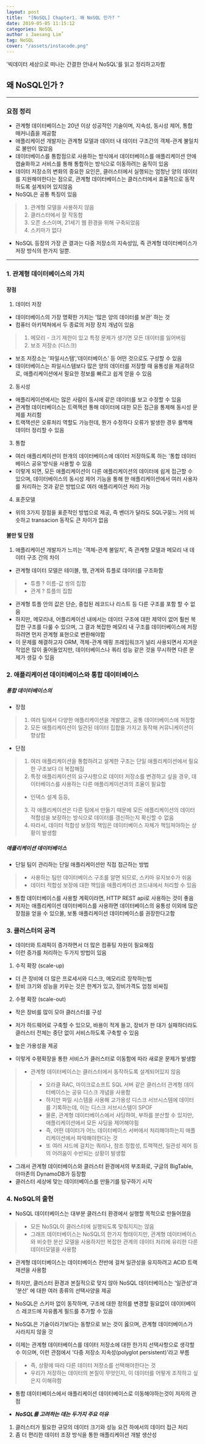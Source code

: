 ```yaml
---
layout: post
title:  "[NoSQL] Chapter1. 왜 NoSQL 인가? "
date: 2019-05-05 11:15:12
categories: NoSQL 
author : Jaesang Lim˚
tag: NoSQL
cover: "/assets/instacode.png"
---
```


'빅데이터 세상으로 떠나는 간결한 안내서 NoSQL'를 읽고 정리하고자함

## 왜 NoSQL인가 ?

---

### 요점 정리
- 관계형 데이터베이스는 20년 이상 성공적인 기술이며, 지속성, 동시성 제어, 통합 매커니즘을 제공함
- 애플리케이션 개발자는 관계형 모델과 데이터 내 데이터 구조간의 객체-관계 불일치로 불만이 많았음
- 데이터베이스를 통합점으로 사용하는 방식에서 데이터베이스를 애플리케이션 안에 캡슐화하고 서비스를 통해 통합하는 방식으로 이동하려는 움직이 있음
- 데이터 저장소의 변화의 중요한 요인은, 클러스터에서 실행되는 엄청난 양의 데이터를 지원해야한다는 점으로, 관계형 데이터베이스는 클러스터에서 효율적으로 동작하도록 설계되어 있지않음
- NoSQL은 공통 특징이 있음
> 1. 관계형 모델을 사용하지 않음
> 2. 클러스터에서 잘 작동함
> 3. 오픈 소스이며, 21세기 웹 환경을 위해 구축되었음
> 4. 스키마가 없다
- NoSQL 등장의 가장 큰 결과는 다중 저장소의 지속성임, 즉 관계형 데이터베이스가 저장 방식의 한가지 일뿐.

---

### 1. 관계형 데이터베이스의 가치

#### 장점

1. 데이터 저장
- 데이터베이스의 가장 명확한 가치는 '많은 양의 데이터를 보관' 하는 것
- 컴퓨터 아키텍쳐에서 두 종료의 저장 장치 개념이 있음
> 1. 메모리 - 크기 제한이 있고 특정 문제가 생기면 모든 데이터를 잃어버림
> 2. 보조 저장소 (디스크)
- 보조 저장소는 '파일시스템','데이터베이스' 등 어떤 것으로도 구성할 수 있음
- 데이터베이스는 파일시스템보다 많은 양의 데이터를 저장할 때 융통성을 제공하므로, 애플리케이션에서 필요한 정보를 빠르고 쉽게 얻을 수 있음

2. 동시성
- 애플리케이션에서는 많은 사람이 동시에 같은 데이터를 보고 수정할 수 있음
- 관계형 데이터베이스는 트랙잭션 통해 데이터에 대한 모든 접근을 통제해 동시성 문제를 처리함
- 트랙잭션은 오류처리 역할도 가능한데, 뭔가 수정하다 오류가 발생한 경우 롤백해 데이터 정리할 수 있음

3. 통합
- 여러 애플리케이션이 한개의 데이터베이스에 데이터 저장하도록 하는 '통합 데이터베이스 공유'방식을 사용할 수 있음
- 이렇게 되면, 모든 애플리케이션이 다른 애플리케이션의 데이터에 쉽게 접근할 수 있으며, 데이터베이스의 동시성 제어 기능을 통해 한 애플리케이션에서 여러 사용자를 처리하는 것과 같은 방법으로 여러 애플리케이션 처리 가능

4. 표준모델 
- 위의 3가지 장점을 표준적인 방법으로 제공, 즉 벤더가 달라도 SQL구뭉느 거의 비슷하고 transacion 동작도 큰 차이가 없음

#### 불만 및 단점

1. 애플리케이션 개발자가 느끼는 '객체-관계 불일치', 즉 관계형 모델과 메모리 내 데이터 구조 간의 차이
- 관계형 데이터 모델은 테이블, 행, 관계와 튜플로 데이터를 구조화함
> - 튜플 ? 이름-값 쌍의 집합
> - 관계 ? 튜플의 집합
- 관계형 튜플 안의 값은 단순, 중첩된 레코드나 리스트 등 다른 구조를 포함 할 수 없음
- 하지만, 메모리내, 어플리케이션 내에서는 데이터 구조에 대한 제약이 없어 훨씬 복잡한 구조를 다룰 수 있으며, 그 결과 복잡한 메모리 내 구조를 데이터베이스에 저장 하려면 먼저 관계형 표현으로 변환해야함
- 이 문제를 해결하고자 ORM, 객체-관계 매핑 프레임워크가 널리 사용되면서 지겨운 작업은 많이 줄어들었지만, 데이터베이스나 쿼리 성능 같은 것을 무시하면 다른 문제가 생길 수 있음

### 2. 애플리케이션 데이터베이스와 통합 데이터베이스

##### 통합 데이터베이스의 
- 장점
> 1. 여러 팀에서 다양한 애플리케이션을 개발했고, 공통 데이터베이스에 저장함
> 2. 모든 애플리케이션이 일관된 데이터 집합을 가지고 동작해 커뮤니케이션이 향상함

- 단점
> 1. 여러 애플리케이션을 통합하려고 설계한 구조는 단일 애플리케이션에서 필요한 구조보다 더 복잡해짐
> 2. 특정 애플리케이션의 요구사항으로 데이터 저장소를 변경하고 싶을 경우, 데이터베이스를 사용하는 다른 애플리케이션과의 조율이 필요함
  > - 인덱스 설계 등등, 
> 3. 각 애플리케이션은 다른 팀에서 만들기 때문에 모든 애플리케이션의 데이터 적합성을 보장하는 방식으로 데이터를 갱신하는지 확신할 수 없음
> 4. 따라서, 데이터 적합성 보장의 책임은 데이터베이스 자체가 책임져야하는 상황이 발생함

##### 애플리케이션 데이터베이스

- 단일 팀이 관리하는 단일 애플리케이션만 직접 접근하는 방법
> - 사용하는 팀만 데이터베이스 구조를 알면 되므로, 스키마 유지보수가 쉬움
> - 데이터 적합성 보장에 대한 책임을 애플리케이션 코드내에서 처리할 수 있음

- 통합 데이터베이스를 사용할 계획이라면, HTTP REST api로 사용하는 것이 좋음
- 저자는 애플리케이션 데이터베이스를 사용하면 데이터베이스의 융통성 이외에 많은 장점을 얻을 수 있으몰, 보통 애플리케이션 데이터베이스를 권장한다고함

### 3. 클러스터의 공격
- 데이터와 트래픽이 증가하면서 더 많은 컴퓨팅 자원이 필요해짐
- 이런 증가를 처리하는 두가지 방법이 있음

1. 수직 확장 (scale-up)
- 더 큰 장비에 더 많은 프로세서와 디스크, 메모리르 장착하는법
- 장비 크기와 성능을 키우는 것은 한계가 있고, 장비가격도 엄청 비싸짐

2. 수평 확장 (scale-out)
- 작은 장비를 많이 모아 클러스터를 구성
- 저가 하드웨어로 구축할 수 있으모, 바용이 적게 들고, 장비가 한 대가 실패하더라도 클러스터 전체는 중단 없이 서비스하도록 구축할 수 있음 
- 높은 가용성을 제공 

- 이렇게 수평확장을 통한 서비스가 클러스터로 이동함에 따라 새로운 문제가 발생함
> - 관계형 데이터베이스는 클러스터에서 동작하도록 설계되어있지 않음
> > - 오라클 RAC, 마이크로소프트 SQL 서버 같은 클러스터 관계형 데이터베이스는 공유 디스크 개념을 사용함
> > - 하지만 파일 시스템을 사용해 고가용성 디스크 서브시스템에 데이터를 기록하는데, 이는 디스크 서브시스템이 SPOF
> > - 물론, 관계형 데이터베이스에서 샤딩하여, 부하를 분산할 수 있지만, 애플리케이션에서 모든 샤딩을 제어해야힘
> > - 즉, 어떤 데이터가 어느 데이터베이스 서버에서 처리해야하는지 애플리케이션에서 파악해야한다는 것
> > - 또 여러 샤드에 걸치는 쿼리나, 참조 정합성, 트랙잭션, 일관성 제어 등의 어려움이 수반되는 상황이 발생함

- 그래서 관계형 데이터베이스와 클러스터 환경에서의 부조화로, 구글의 BigTable, 아마존의 DynamoDB가 등장함
- 클러스터 세상에 맞는 데이터베이스를 만들기를 탐구하기 시작

### 4. NoSQL의 출현

- NoSQL 데이터베이스는 대부분 클러스터 환경에서 실행할 목적으로 만들어졌음
> - 모든 NoSQL이 클러스터에 실행되도록 맞춰지지는 않음
> - 그래프 데이터베이스는 NoSQL의 한가지 형태이지만, 관계형 데이터베이스와 비슷한 분산 모델을 사용하지만 복잡한 관계의 데이터 처리에 유리한 다른 데이터모델을 사용함

- 관계형 데이터베이스는 데이터베이스 전반에 걸쳐 일관성을 유지하려고 ACID 트랙재션을 사용함
- 하지만, 클러스터 환경과 본질적으로 맞지 않아 NoSQL 데이터베이스는 '일관성'과 '분산' 에 대한 여러 종류의 선택사양을 제공

- NoSQL은 스키마 없이 동작하며, 구조에 대한 정의를 변경할 필요없이 데이터베이스 레코드에 자유롭게 필드를 추가할 수 있음
- NoSQL은 기술이라기보다는 동향으로 보는 것이 옳으며, 관계형 데이터베이스가 사라지지 않을 것
- 이제는 관계형 데이터베이스를 데이터 저장소에 대한 한가지 선택사항으로 생각할 수 이으며, 이런 관점에서 '다중 저장소 지속성(polyglot persistent)'라고 부름
> - 즉, 상황에 따라 다른 데이터 저장소를 선택해야한다는 것
> - 우리가 저장하는 데이터의 본질이 무엇인지, 이 데이터를 어떻게 조작하고 싶은지 이해햐함
- 통합 데이터베이스에서 애플리케이션 데이터베이스로 이동해야하는것이 저자의 관점

- ***NoSQL를 고려하는 데는 두가지 주요 이유***
1. 클러스터가 필요한 규모의 데이터 크기와 성능 요건 하에서의 데이터 접근 처리
2. 좀 더 편리한 데이터 조장 방식을 통한 애플리케이션 개발 생산성

